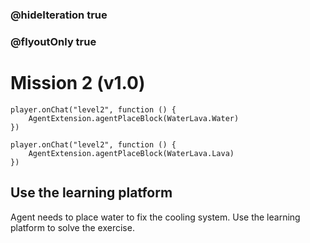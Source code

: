 ### @hideIteration true
### @flyoutOnly true
# Mission 2 (v1.0)

```blocks
player.onChat("level2", function () {
    AgentExtension.agentPlaceBlock(WaterLava.Water)
})

```

```template
player.onChat("level2", function () {
    AgentExtension.agentPlaceBlock(WaterLava.Lava)
})

```

## Use the learning platform
Agent needs to place water to fix the cooling system.
Use the learning platform to solve the exercise.